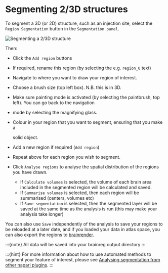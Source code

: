 # Segmenting 2/3D structures

To segment a 3D (or 2D) structure, such as an injection site, select the `Region Segmentation` button in the 
`Segmentation panel`.

![Segmenting a 2/3D structure](../images/segment_3d.webp)

Then:

* Click the `Add region` buttons
* If required, rename this region (by selecting the e.g. `region_0` text)
* Navigate to where you want to draw your region of interest.
* Choose a brush size (top left box). N.B. this is in 3D.
* Make sure painting mode is activated (by selecting the paintbrush, top left). You can go back to the navigation
* mode by selecting the magnifying glass.
* Colour in your region that you want to segment, ensuring that you make a

  solid object.

* Add a new region if required (`Add region`)
* Repeat above for each region you wish to segment.
* Click `Analyse regions` to analyse the spatial distribution of the regions you have drawn.
  * If `Calculate volumes` is selected, the volume of each brain area included in the segmented region will be calculated and saved.
  * If `Summarise volumes` is selected, then each region will be summarised (centers, volumes etc)
  * If `Save segmentation` is selected, then the segmented layer will be saved at the same time as the analysis is run 
(this may make your analysis take longer)

You can also use `Save` independently of the analysis to save your regions to be reloaded at a later date, and if you 
loaded your data in atlas 
space, you can also export the regions to [brainrender](/documentation/brainrender/index).

:::{note}
All data will be saved into your brainreg output directory
:::

:::{hint}
For more information about how to use automated methods to segment your feature of interest, please see
[Analysing segmentation from other napari plugins](./analysing-external-segmentation).
:::